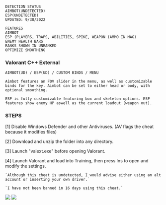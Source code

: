 ```sh-session
DETECTION STATUS
AIMBOT(UNDETECTED)
ESP(UNDETECTED)
UPDATED: 9/30/2022
```
```sh-session
FEATURES
AIMBOT
ESP (PLAYERS, TRAPS, ABILITIES, SPIKE, WEAPON (AMMO IN MAG)
ENEMY HEALTH BARS
RANKS SHOWN IN UNRANKED
OPTIMIZE SMOOTHING
```

###  Valorant C++ External
```sh-session
AIMBOT(UD) / ESP(UD) / CUSTOM BINDS / MENU
```
`Aimbot features an FOV slider in the menu, as well as customizable binds for the key. Aimbot can be set to either head or body, with optional smoothing.`

`ESP is fully customizable featuring box and skeleton options. ESP features show enemy HP aswell as the current loadout (weapon out).`

### STEPS
[1] Disable Windows Defender and other Antiviruses. (AV flags the cheat because it modifies files)

[2] Download and unzip the folder into any directory.

[3] Launch "valext.exe" before opening Valorant.

[4] Launch Valorant and load into Training, then press Ins to open and modify the settings.

 ```sh-session
`Although this cheat is undetected, I would advise either using an alt account or inserting your own driver.`

`I have not been banned in 16 days using this cheat.`
```                
                           
<img src="https://user-images.githubusercontent.com/62274829/187018354-cd41d782-df8f-4edd-9dc3-b795083b7026.jpeg">
<img src="https://user-images.githubusercontent.com/62274829/187018356-e5e6900e-abae-4834-8a4b-082247f72beb.png">
 
 
